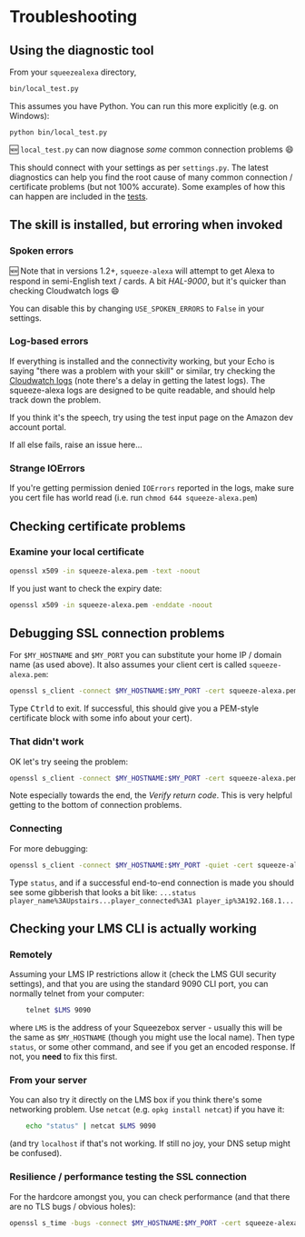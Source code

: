 Troubleshooting
===============

Using the diagnostic tool
-------------------------
From your `squeezealexa` directory,
```bash
bin/local_test.py
```

This assumes you have Python. You can run this more explicitly (e.g. on Windows):

    python bin/local_test.py


:new: `local_test.py` can now diagnose _some_ common connection problems :smile:

This should connect with your settings as per `settings.py`. The latest diagnostics can help you find the root cause of many common connection / certificate problems (but not 100% accurate).
Some examples of how this can happen are included in the [tests](../tests/).


The skill is installed, but erroring when invoked
-------------------------------------------------

### Spoken errors
:new: Note that in versions 1.2+, `squeeze-alexa` will attempt to get Alexa to respond in semi-English text / cards.
A bit _HAL-9000_, but it's quicker than checking Cloudwatch logs :smile:

You can disable this by changing `USE_SPOKEN_ERRORS` to `False` in your settings.

### Log-based errors

If everything is installed and the connectivity working, but your Echo is saying "there was a problem with your skill" or similar, try checking the [Cloudwatch logs](https://console.aws.amazon.com/cloudwatch/) (note there's a delay in getting the latest logs).
The squeeze-alexa logs are designed to be quite readable, and should help track down the problem.

If you think it's the speech, try using the test input page on the Amazon dev account portal.

If all else fails, raise an issue here...

### Strange IOErrors
If you're getting permission denied `IOErrors` reported in the logs,
make sure you cert file has world read (i.e. run `chmod 644 squeeze-alexa.pem`)

Checking certificate problems
-----------------------------

### Examine your local certificate
```bash
openssl x509 -in squeeze-alexa.pem -text -noout
```

If you just want to check the expiry date:
```bash
openssl x509 -in squeeze-alexa.pem -enddate -noout
```


Debugging SSL connection problems
---------------------------------

For `$MY_HOSTNAME` and `$MY_PORT` you can substitute your home IP / domain name (as used above). It also assumes your client cert is called `squeeze-alexa.pem`:

```bash
openssl s_client -connect $MY_HOSTNAME:$MY_PORT -cert squeeze-alexa.pem | openssl x509
```
Type <kbd>Ctrl</kbd><kbd>d</kbd> to exit.
If successful, this should give you a PEM-style certificate block with some info about your cert).

### That didn't work
OK let's try seeing the problem:
```bash
openssl s_client -connect $MY_HOSTNAME:$MY_PORT -cert squeeze-alexa.pem
```
Note especially towards the end, the _Verify return code_. This is very helpful getting to the bottom of connection problems.

### Connecting
For more debugging:
```bash
openssl s_client -connect $MY_HOSTNAME:$MY_PORT -quiet -cert squeeze-alexa.pem
```
Type `status`, and if a successful end-to-end connection is made you should see some gibberish that looks a bit like:
`...status   player_name%3AUpstairs...player_connected%3A1 player_ip%3A192.168.1...`

Checking your LMS CLI is actually working
-----------------------------------------

### Remotely
Assuming your LMS IP restrictions allow it (check the LMS GUI security settings), and that you are using the standard 9090 CLI port, you can normally telnet from your computer:

```bash
    telnet $LMS 9090
```
where `LMS` is the address of your Squeezebox server - usually this will be the same as `$MY_HOSTNAME` (though you might use the local name).
Then type `status`, or some other command, and see if you get an encoded response. If not, you **need** to fix this first.

### From your server
You can also try it directly on the LMS box if you think there's some networking problem. Use `netcat` (e.g. `opkg install netcat`) if you have it:

```bash
    echo "status" | netcat $LMS 9090
```

(and try `localhost` if that's not working. If still no joy, your DNS setup might be confused).

### Resilience / performance testing the SSL connection
For the hardcore amongst you, you can check performance (and that there are no TLS bugs / obvious holes):

```bash
openssl s_time -bugs -connect $MY_HOSTNAME:$MY_PORT -cert squeeze-alexa.pem -verify 4
```
